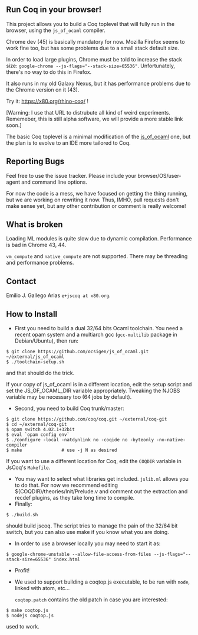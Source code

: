 Run Coq in your browser!
------------------------

This project allows you to build a Coq toplevel that will fully run in
the browser, using the `js_of_ocaml` compiler.

Chrome dev (45) is basically mandatory for now. Mozilla Firefox seems to
work fine too, but has some problems due to a small stack default size.

In order to load large plugins, Chrome must be told to increase the
stack size: `google-chrome --js-flags="--stack-size=65536"`. Unfortunately, there's no way to do
this in Firefox.

It also runs in my old Galaxy Nexus, but it has performance problems
due to the Chrome version on it (43).

Try it: <https://x80.org/rhino-coq/> !

[Warning: I use that URL to distrubute all kind of weird
experiments. Rememeber, this is still alpha software, we will provide
a more stable link soon.]

The basic Coq toplevel is a minimal modification of the
[js\_of\_ocaml](http://ocsigen.org/js_of_ocaml/) one, but the plan is
to evolve to an IDE more tailored to Coq.

## Reporting Bugs ##

Feel free to use the issue tracker. Please include your
browser/OS/user-agent and command line options.

For now the code is a mess, we have focused on getting the thing
running, but we are working on rewriting it now. Thus, IMHO, pull
requests don't make sense yet, but any other contribution or comment
is really welcome!

## What is broken ##

Loading ML modules is quite slow due to dynamic
compilation. Performance is bad in Chrome 43, 44.

`vm_compute` and `native_compute` are not supported. There may be
threading and performance problems.

## Contact ##

Emilio J. Gallego Arias `e+jscoq at x80.org`.

## How to Install ##

* First you need to build a dual 32/64 bits Ocaml toolchain. You need a
  recent opam system and a multiarch gcc (`gcc-multilib` package in
  Debian/Ubuntu), then run:
````
$ git clone https://github.com/ocsigen/js_of_ocaml.git ~/external/js_of_ocaml
$ ./toolchain-setup.sh
````
  and that should do the trick.

  If your copy of js_of_ocaml is in a different location, edit the setup
  script and set the JS_OF_OCAML_DIR variable appropriately. Tweaking the NJOBS
  variable may be necessary too (64 jobs by default).
* Second, you need to build Coq trunk/master:
````
$ git clone https://github.com/coq/coq.git ~/external/coq-git
$ cd ~/external/coq-git
$ opam switch 4.02.1+32bit
$ eval `opam config env`
$ ./configure -local -natdynlink no -coqide no -byteonly -no-native-compiler
$ make               # use -j N as desired
````
  If you want to use a different location for Coq, edit the `COQDIR` variable in JsCoq's `Makefile`.
* You may want to select what libraries get included. `jslib.ml` allows
  you to do that. For now we recommend editing
  $(COQDIR)/theories/Init/Prelude.v and comment out the extraction
  and recdef plugins, as they take long time to compile.
* Finally:
````
$ ./build.sh
````
  should build jscoq. The script tries to manage the pain of the 32/64
  bit switch, but you can also use make if you know what you are doing.
* In order to use a browser locally you may need to start it as:
````
$ google-chrome-unstable --allow-file-access-from-files --js-flags="--stack-size=65536" index.html
````
* Profit!
* We used to support building a coqtop.js executable, to be run with
  `node`, linked with atom, etc...

  `coqtop.patch` contains the old patch in case you are interested:
````
$ make coqtop.js
$ nodejs coqtop.js
````
  used to work.
